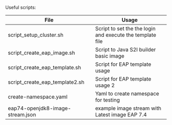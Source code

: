 Useful scripts:

File | Usage
--------- | ---------
script_setup_cluster.sh | Script to set the the login and execute the template file
script_create_eap_image.sh | Script to Java S2I builder basic image 
script_create_eap_template.sh | Script for EAP template usage
script_create_eap_template2.sh | Script for EAP template usage 2
create-namespace.yaml | Yaml to create namespace for testing
eap74-openjdk8-image-stream.json | example image stream with Latest image EAP 7.4 

